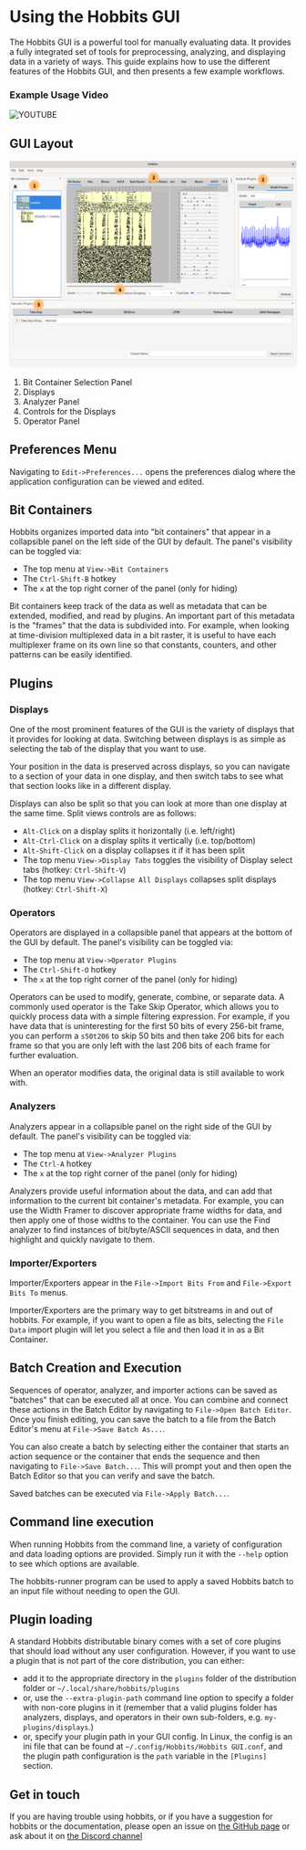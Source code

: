 # Using the Hobbits GUI

The Hobbits GUI is a powerful tool for manually evaluating data. It provides a
fully integrated set of tools for preprocessing, analyzing, and displaying data
in a variety of ways. This guide explains how to use the different features of
the Hobbits GUI, and then presents a few example workflows.

### Example Usage Video

![YOUTUBE](6ygkhze36qM)

## GUI Layout

![The Hobbits GUI](labelled_hobbits_screenshot.png)

 1. Bit Container Selection Panel
 2. Displays
 3. Analyzer Panel
 4. Controls for the Displays
 5. Operator Panel

## Preferences Menu

Navigating to `Edit->Preferences...` opens the preferences dialog where the
application configuration can be viewed and edited.

## Bit Containers

Hobbits organizes imported data into "bit containers" that appear in a 
collapsible panel on the left side of the GUI by default. The panel's visibility
can be toggled via:

  - The top menu at `View->Bit Containers`
  - The `Ctrl-Shift-B` hotkey
  - The `x` at the top right corner of the panel (only for hiding)

Bit containers keep track of the data as well as metadata that can be extended,
modified, and read by plugins. An important part of this metadata is the
"frames" that the data is subdivided into. For example, when looking at
time-division multiplexed data in a bit raster, it is useful to have each
multiplexer frame on its own line so that constants, counters, and other
patterns can be easily identified.

## Plugins

### Displays

One of the most prominent features of the GUI is the variety of displays that it
provides for looking at data. Switching between displays is as simple as
selecting the tab of the display that you want to use.

Your position in the data is preserved across displays, so you can navigate to a
section of your data in one display, and then switch tabs to see what that
section looks like in a different display.

Displays can also be split so that you can look at more than one display at the
same time. Split views controls are as follows:

 - `Alt-Click` on a display splits it horizontally (i.e. left/right)
 - `Alt-Ctrl-Click` on a display splits it vertically (i.e. top/bottom)
 - `Alt-Shift-Click` on a display collapses it if it has been split
 - The top menu `View->Display Tabs` toggles the visibility of Display select
   tabs (hotkey: `Ctrl-Shift-V`)
 - The top menu `View->Collapse All Displays` collapses split displays (hotkey:
   `Ctrl-Shift-X`)

### Operators

Operators are displayed in a collapsible panel that appears at the bottom of the
GUI by default. The panel's visibility can be toggled via:

 - The top menu at `View->Operator Plugins`
 - The `Ctrl-Shift-O` hotkey
 - The `x` at the top right corner of the panel (only for hiding)

Operators can be used to modify, generate, combine, or separate data. A commonly
used operator is the Take Skip Operator, which allows you to quickly process
data with a simple filtering expression. For example, if you have data that is
uninteresting for the first 50 bits of every 256-bit frame, you can perform a
`s50t206` to skip 50 bits and then take 206 bits for each frame so that you are
only left with the last 206 bits of each frame for further evaluation.

When an operator modifies data, the original data is still available to work
with.

### Analyzers

Analyzers appear in a collapsible panel on the right side of the GUI by default.
The panel's visibility can be toggled via:

 - The top menu at `View->Analyzer Plugins`
 - The `Ctrl-A` hotkey
 - The `x` at the top right corner of the panel (only for hiding)

Analyzers provide useful information about the data, and can add that
information to the current bit container's metadata. For example, you can use
the Width Framer to discover appropriate frame widths for data, and then apply
one of those widths to the container. You can use the Find analyzer to find
instances of bit/byte/ASCII sequences in data, and then highlight and quickly
navigate to them.

### Importer/Exporters

Importer/Exporters appear in the `File->Import Bits From` and
`File->Export Bits To` menus.

Importer/Exporters are the primary way to get bitstreams in and out of hobbits.
For example, if you want to open a file as bits, selecting the `File Data`
import plugin will let you select a file and then load it in as a Bit Container.

## Batch Creation and Execution

Sequences of operator, analyzer, and importer actions can be saved as "batches"
that can be executed all at once. You can combine and connect these actions in
the Batch Editor by navigating to `File->Open Batch Editor`. Once you finish
editing, you can save the batch to a file from the Batch Editor's menu at
`File->Save Batch As...`.

You can also create a batch by selecting either the container that starts an
action sequence or the container that ends the sequence and then navigating to
`File->Save Batch...`. This will prompt yout and then open the Batch Editor so
that you can verify and save the batch.

Saved batches can be executed via `File->Apply Batch...`.

## Command line execution

When running Hobbits from the command line, a variety of configuration and
data loading options are provided. Simply run it with the `--help` option to see
which options are available.

The hobbits-runner program can be used to apply a saved Hobbits batch to an
input file without needing to open the GUI.

## Plugin loading

A standard Hobbits distributable binary comes with a set of core plugins that
should load without any user configuration. However, if you want to use a
plugin that is not part of the core distribution, you can either:

 - add it to the appropriate directory in the `plugins` folder of the
   distribution folder or `~/.local/share/hobbits/plugins`
- or, use the `--extra-plugin-path` command line option to specify a folder with
  non-core plugins in it (remember that a valid plugins folder has analyzers,
  displays, and operators in their own sub-folders, e.g. `my-plugins/displays`.)
- or, specify your plugin path in your GUI config. In Linux, the config is an
  ini file that can be found at `~/.config/Hobbits/Hobbits GUI.conf`, and the
  plugin path configuration is the `path` variable in the `[Plugins]` section.

## Get in touch

If you are having trouble using hobbits, or if you have a suggestion for hobbits
or the documentation, please open an issue on
[the GitHub page](https://github.com/Mahlet-Inc/hobbits/issues)
or ask about it on [the Discord channel](https://discord.gg/wRQJpZZ)

